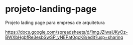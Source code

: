 # projeto-landing-page
 Projeto lading page para empresa de arquitetura
 

https://docs.google.com/spreadsheets/d/1mgJZlwaUKyOz-BWXbHgbfRe3esbSwSP_vNEPat0qcK8/edit?usp=sharing